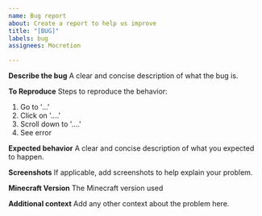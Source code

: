 ```yaml
---
name: Bug report
about: Create a report to help us improve
title: "[BUG]"
labels: bug
assignees: Mocretion

---
```


**Describe the bug**
A clear and concise description of what the bug is.

**To Reproduce**
Steps to reproduce the behavior:
1. Go to '...'
2. Click on '....'
3. Scroll down to '....'
4. See error

**Expected behavior**
A clear and concise description of what you expected to happen.

**Screenshots**
If applicable, add screenshots to help explain your problem.

**Minecraft Version**
The Minecraft version used

**Additional context**
Add any other context about the problem here.

